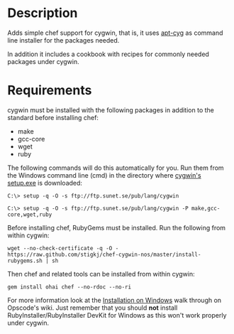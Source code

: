 Description
===========

Adds simple chef support for cygwin, that is, it uses [apt-cyg][1] as command line installer for the packages needed.

In addition it includes a cookbook with recipes for commonly needed packages under cygwin.

Requirements
============

cygwin must be installed with the following packages in addition to the standard before installing chef:

* make
* gcc-core 
* wget
* ruby

The following commands will do this automatically for you. Run them from the Windows command line (cmd) in the directory
where [cygwin's setup.exe][2] is downloaded:

```
C:\> setup -q -O -s ftp://ftp.sunet.se/pub/lang/cygwin
```

```
C:\> setup -q -O -s ftp://ftp.sunet.se/pub/lang/cygwin -P make,gcc-core,wget,ruby
```

Before installing chef, RubyGems must be installed. Run the following from within cygwin:

```
wget --no-check-certificate -q -O - https://raw.github.com/stigkj/chef-cygwin-nos/master/install-rubygems.sh | sh
```

Then chef and related tools can be installed from within cygwin:

```
gem install ohai chef --no-rdoc --no-ri
```

For more information look at the [Installation on Windows][3] walk through on Opscode's wiki. Just remember that you
should **not** install RubyInstaller/RubyInstaller DevKit for Windows as this won't work properly under cygwin.


[1]: http://code.google.com/p/apt-cyg
[2]: http://cygwin.org/setup.exe
[3]: http://wiki.opscode.com/display/chef/Installation+on+Windows